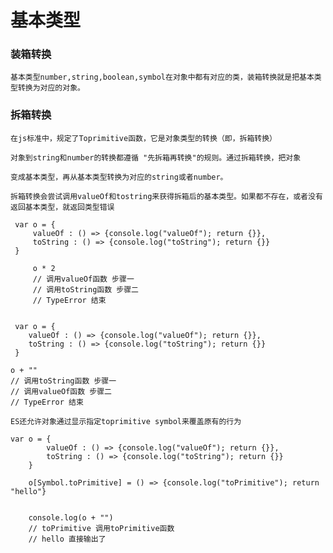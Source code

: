 
<h1>基本类型</h1>
<h3>装箱转换</h3>

    基本类型number,string,boolean,symbol在对象中都有对应的类，装箱转换就是把基本类型转换为对应的对象。
    

<h3>拆箱转换</h3>

    在js标准中，规定了Toprimitive函数，它是对象类型的转换（即，拆箱转换）
    
    对象到string和number的转换都遵循 "先拆箱再转换"的规则。通过拆箱转换，把对象
    
    变成基本类型，再从基本类型转换为对应的string或者number。
    
    拆箱转换会尝试调用valueOf和tostring来获得拆箱后的基本类型。如果都不存在，或者没有返回基本类型，就返回类型错误
    
     var o = {
         valueOf : () => {console.log("valueOf"); return {}},
         toString : () => {console.log("toString"); return {}}
     }
     
         o * 2
         // 调用valueOf函数 步骤一
         // 调用toString函数 步骤二
         // TypeError 结束


     var o = {
        valueOf : () => {console.log("valueOf"); return {}},
        toString : () => {console.log("toString"); return {}}
     }

    o + ""
    // 调用toString函数 步骤一
    // 调用valueOf函数 步骤二
    // TypeError 结束
    
    ES还允许对象通过显示指定toprimitive symbol来覆盖原有的行为
    
    var o = {
            valueOf : () => {console.log("valueOf"); return {}},
            toString : () => {console.log("toString"); return {}}
        }
    
        o[Symbol.toPrimitive] = () => {console.log("toPrimitive"); return "hello"}
    
    
        console.log(o + "")
        // toPrimitive 调用toPrimitive函数
        // hello 直接输出了
